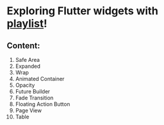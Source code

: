 # Exploring Flutter widgets with [playlist](https://www.youtube.com/playlist?list=PLOU2XLYxmsIL0pH0zWe_ZOHgGhZ7UasUE)!

## Content:

1. Safe Area
2. Expanded
3. Wrap
4. Animated Container
5. Opacity
6. Future Builder
7. Fade Transition
8. Floating Action Button
9. Page View
10. Table